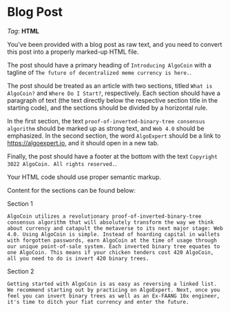 # Blog Post

_Tag_: **HTML**

You've been provided with a blog post as raw text, and you need to convert this post into a properly marked-up HTML file.

The post should have a primary heading of `Introducing AlgoCoin` with a tagline of `The future of decentralized meme currency is here.`.

The post should be treated as an article with two sections, titled `What is AlgoCoin?` and `Where Do I Start?`, respectively. Each section should have a paragraph of text (the text directly below the respective section title in the starting code), and the sections should be divided by a horizontal rule.

In the first section, the text `proof-of-inverted-binary-tree consensus algorithm` should be marked up as strong text, and `Web 4.0` should be emphasized. In the second section, the word `AlgoExpert` should be a link to <https://algoexpert.io>, and it should open in a new tab.

Finally, the post should have a footer at the bottom with the text `Copyright 3022 AlgoCoin. All rights reserved.`.

Your HTML code should use proper semantic markup.

Content for the sections can be found below:

Section 1

```Text
AlgoCoin utilizes a revolutionary proof-of-inverted-binary-tree consensus algorithm that will absolutely transform the way we think about currency and catapult the metaverse to its next major stage: Web 4.0. Using AlgoCoin is simple. Instead of hoarding capital in wallets with forgotten passwords, earn AlgoCoin at the time of usage through our unique point-of-sale system. Each inverted binary tree equates to one AlgoCoin. This means if your chicken tenders cost 420 AlgoCoin, all you need to do is invert 420 binary trees.
```

Section 2

```Text
Getting started with AlgoCoin is as easy as reversing a linked list. We recommend starting out by practicing on AlgoExpert. Next, once you feel you can invert binary trees as well as an Ex-FAANG 10x engineer, it's time to ditch your fiat currency and enter the future.
```
